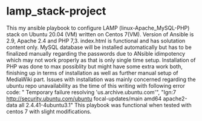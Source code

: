 # lamp_stack-project
This my ansible playbook to configure LAMP (linux-Apache_MySQL-PHP) stack on Ubuntu 20.04 (VM) written on Centos 7(VM).
Version of Ansible is 2.9, Apache 2.4 and PHP 7,3.
index.html is functional and has solutation content only.
MySQL database will be installed automatically but has to be finalized manually regarding the passwords due to ANsible idimpotency which may not work properly as that is only single time setup.
Installation of PHP was done to max possiblity but might have some extra work both, finishing up in terms of installation as well as further manual setup of MediaWiki part.
Issues with installation was mainly concerned regarding the ubuntu repo unavailability as the time of this writing with following error code:
"  Temporary failure resolving 'us.archive.ubuntu.com'", "Ign:7 http://security.ubuntu.com/ubuntu focal-updates/main amd64 apache2-data all 2.4.41-4ubuntu3.1"
This playbook was functional when tested with centos 7 with slight modifications.
